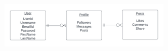 ![ERD](https://github.com/Yeshwanth31/project/blob/f540ed634c7fa8e1a149cab9e97b5769f60f57e3/public/images/ER.png)
